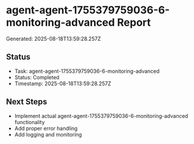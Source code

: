 # agent-agent-1755379759036-6-monitoring-advanced Report

Generated: 2025-08-18T13:59:28.257Z

## Status
- Task: agent-agent-1755379759036-6-monitoring-advanced
- Status: Completed
- Timestamp: 2025-08-18T13:59:28.257Z

## Next Steps
- Implement actual agent-agent-1755379759036-6-monitoring-advanced functionality
- Add proper error handling
- Add logging and monitoring
